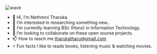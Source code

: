 ![wave](https://user-images.githubusercontent.com/79852934/177246997-68233126-9933-4310-bafd-e8fbf81ca045.gif)
- 👋 Hi, I’m Nethmini Tharuka.
- 👀 I’m interested in researching something new..
- 🌱 I’m currently learning BSc (Hons) in Information Technology.
- 💞️ I’m looking to collaborate on these open sourse projects.
- 📫 How to reach me tharukatharu@gmail.com
- ⚡ Fun facts I like to reads books, listening music & watching movies.



<!---
nethu99/nethu99 is a ✨ special ✨ repository because its `README.md` (this file) appears on your GitHub profile.
You can click the Preview link to take a look at your changes.
--->
